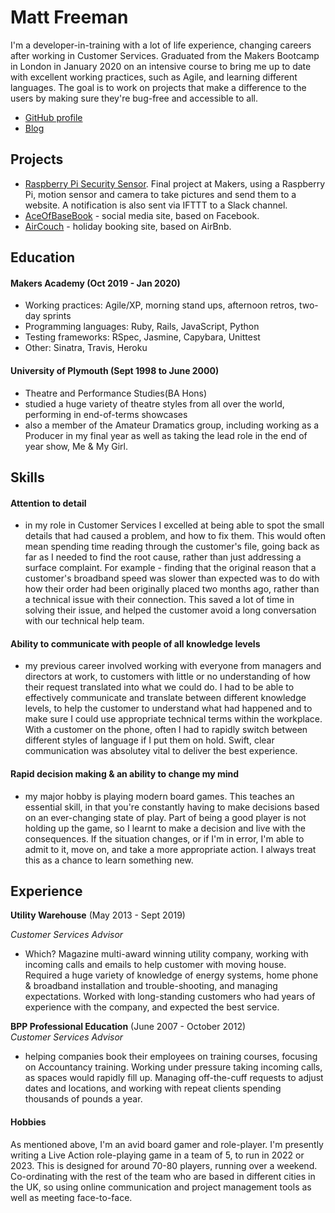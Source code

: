 # Matt Freeman

I'm a developer-in-training with a lot of life experience, changing careers after working in Customer Services. Graduated from the Makers Bootcamp in London in January 2020 on an intensive course to bring me up to date with excellent working practices, such as Agile, and learning different languages. The goal is to work on projects that make a difference to the users by making sure they're bug-free and accessible to all.

- [GitHub profile](https://github.com/mattfreeman-london)
- [Blog](https://medium.com/@mathew.s.l.freeman)

## Projects

- [Raspberry Pi Security Sensor](https://github.com/mattfreeman-london/RPI-Security-Sensor). Final project at Makers, using a Raspberry Pi, motion sensor and camera to take pictures and send them to a website. A notification is also sent via IFTTT to a Slack channel. 
- [AceOfBaseBook](https://github.com/mattfreeman-london/acebook-AceofBaseBook) - social media site, based on Facebook.
- [AirCouch](https://github.com/mattfreeman-london/aircouch) - holiday booking site, based on AirBnb.

## Education

#### Makers Academy (Oct 2019 - Jan 2020)

- Working practices: Agile/XP, morning stand ups, afternoon retros, two-day sprints
- Programming languages: Ruby, Rails, JavaScript, Python
- Testing frameworks: RSpec, Jasmine, Capybara, Unittest
- Other: Sinatra, Travis, Heroku

#### University of Plymouth (Sept 1998 to June 2000)

- Theatre and Performance Studies(BA Hons)
- studied a huge variety of theatre styles from all over the world, performing in end-of-terms showcases
- also a member of the Amateur Dramatics group, including working as a Producer in my final year as well as taking the lead role in the end of year show, Me & My Girl. 

## Skills

#### Attention to detail
- in my role in Customer Services I excelled at being able to spot the small details that had caused a problem, and how to fix them. This would often mean spending time reading through the customer's file, going back as far as I needed to find the root cause, rather than just addressing a surface complaint. For example - finding that the original reason that a customer's broadband speed was slower than expected was to do with how their order had been originally placed two months ago, rather than a technical issue with their connection. This saved a lot of time in solving their issue, and helped the customer avoid a long conversation with our technical help team. 

#### Ability to communicate with people of all knowledge levels
- my previous career involved working with everyone from managers and directors at work, to customers with little or no understanding of how their request translated into what we could do. I had to be able to effectively communicate and translate between different knowledge levels, to help the customer to understand what had happened and to make sure I could use appropriate technical terms within the workplace. With a customer on the phone, often I had to rapidly switch between different styles of language if I put them on hold. Swift, clear communication was absolutey vital to deliver the best experience. 

#### Rapid decision making & an ability to change my mind
- my major hobby is playing modern board games. This teaches an essential skill, in that you're constantly having to make decisions based on an ever-changing state of play. Part of being a good player is not holding up the game, so I learnt to make a decision and live with the consequences. If the situation changes, or if I'm in error, I'm able to admit to it, move on, and take a more appropriate action. I always treat this as a chance to learn something new. 

## Experience

**Utility Warehouse** (May 2013 - Sept 2019)

*Customer Services Advisor*  
- Which? Magazine multi-award winning utility company, working with incoming calls and emails to help customer with moving house. Required a huge variety of knowledge of energy systems, home phone & broadband installation and trouble-shooting, and managing expectations. Worked with long-standing customers who had years of experience with the company, and expected the best service.

**BPP Professional Education** (June 2007 - October 2012)   
*Customer Services Advisor*
- helping companies book their employees on training courses, focusing on Accountancy training. Working under pressure taking incoming calls, as spaces would rapidly fill up. Managing off-the-cuff requests to adjust dates and locations, and working with repeat clients spending thousands of pounds a year. 

#### Hobbies

As mentioned above, I'm an avid board gamer and role-player. I'm presently writing a Live Action role-playing game in a team of 5, to run in 2022 or 2023. This is designed for around 70-80 players, running over a weekend. Co-ordinating with the rest of the team who are based in different cities in the UK, so using online communication and project management tools as well as meeting face-to-face. 
